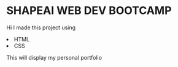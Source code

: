# SHAPEAI WEB DEV BOOTCAMP



Hi I made this project using

<li>HTML

<li>CSS
  
This will display my personal portfolio






